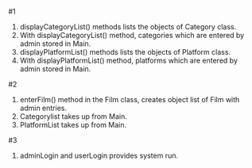 #1
1.  displayCategoryList() methods lists the objects of Category class.
2. With displayCategoryList() method, categories which are entered by admin stored in Main.
3.  displayPlatformList() methods lists the objects of Platform class.
4. With displayPlatformList() method, platforms which are entered by admin stored in Main.

#2

1. enterFilm() method in the Film class, creates object list of Film with admin entries.
2. Categorylist takes up from Main.
3. PlatformList takes up from Main.

#3

1. adminLogin and userLogin provides system run.
